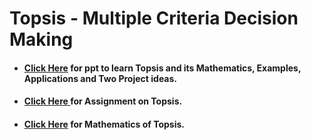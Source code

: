 # **Topsis - Multiple Criteria Decision Making**
- #### **<a href="https://docs.google.com/presentation/d/e/2PACX-1vQXCvAdU8kcm8KINs1tx4Sz_vabwQvcajO2f3lhJkmkkv8g6hbHe6Oyi9Xlghw5Qg/pub?start=false&loop=false&delayms=60000"> Click Here</a> for ppt** to learn Topsis and its Mathematics, Examples, Applications and Two Project ideas.
- #### **<a href="https://github.com/psrana/Assignment-Topsis">Click Here </a> for Assignment on Topsis.**
- #### **<a href="https://www.youtube.com/watch?v=kfcN7MuYVeI">Click Here</a> for Mathematics of Topsis.**
